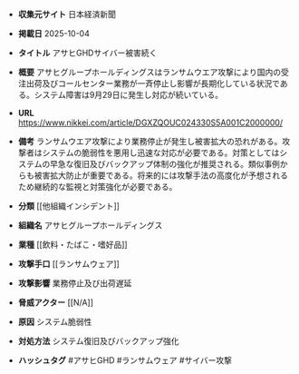- **収集元サイト**
日本経済新聞

- **掲載日**
2025-10-04

- **タイトル**
アサヒGHDサイバー被害続く

- **概要**
アサヒグループホールディングスはランサムウエア攻撃により国内の受注出荷及びコールセンター業務が一斉停止し影響が長期化している状況である。システム障害は9月29日に発生し対応が続いている。

- **URL**
https://www.nikkei.com/article/DGXZQOUC024330S5A001C2000000/

- **備考**
ランサムウエア攻撃により業務停止が発生し被害拡大の恐れがある。攻撃者はシステムの脆弱性を悪用し迅速な対応が必要である。対策としてはシステムの早急な復旧及びバックアップ体制の強化が推奨される。類似事例からも被害拡大防止が重要である。将来的には攻撃手法の高度化が予想されるため継続的な監視と対策強化が必要である。

- **分類**
[[他組織インシデント]]

- **組織名**
アサヒグループホールディングス

- **業種**
[[飲料・たばこ・嗜好品]]

- **攻撃手口**
[[ランサムウェア]]

- **攻撃影響**
業務停止及び出荷遅延

- **脅威アクター**
[[N/A]]

- **原因**
システム脆弱性

- **対処方法**
システム復旧及びバックアップ強化

- **ハッシュタグ**
#アサヒGHD #ランサムウェア #サイバー攻撃
